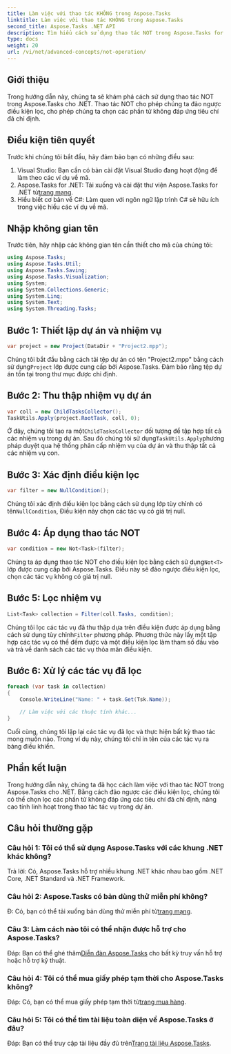 ```yaml
---
title: Làm việc với thao tác KHÔNG trong Aspose.Tasks
linktitle: Làm việc với thao tác KHÔNG trong Aspose.Tasks
second_title: Aspose.Tasks .NET API
description: Tìm hiểu cách sử dụng thao tác NOT trong Aspose.Tasks for .NET để lọc các tác vụ một cách hiệu quả. Hãy nâng cao khả năng quản lý dự án của bạn ngay bây giờ.
type: docs
weight: 20
url: /vi/net/advanced-concepts/not-operation/
---
```

## Giới thiệu

Trong hướng dẫn này, chúng ta sẽ khám phá cách sử dụng thao tác NOT trong Aspose.Tasks cho .NET. Thao tác NOT cho phép chúng ta đảo ngược điều kiện lọc, cho phép chúng ta chọn các phần tử không đáp ứng tiêu chí đã chỉ định.

## Điều kiện tiên quyết

Trước khi chúng tôi bắt đầu, hãy đảm bảo bạn có những điều sau:

1. Visual Studio: Bạn cần có bản cài đặt Visual Studio đang hoạt động để làm theo các ví dụ về mã.
2.  Aspose.Tasks for .NET: Tải xuống và cài đặt thư viện Aspose.Tasks for .NET từ[trang mạng](https://releases.aspose.com/tasks/net/).
3. Hiểu biết cơ bản về C#: Làm quen với ngôn ngữ lập trình C# sẽ hữu ích trong việc hiểu các ví dụ về mã.

## Nhập không gian tên

Trước tiên, hãy nhập các không gian tên cần thiết cho mã của chúng tôi:

```csharp
using Aspose.Tasks;
using Aspose.Tasks.Util;
using Aspose.Tasks.Saving;
using Aspose.Tasks.Visualization;
using System;
using System.Collections.Generic;
using System.Linq;
using System.Text;
using System.Threading.Tasks;
```

## Bước 1: Thiết lập dự án và nhiệm vụ

```csharp
var project = new Project(DataDir + "Project2.mpp");
```

 Chúng tôi bắt đầu bằng cách tải tệp dự án có tên "Project2.mpp" bằng cách sử dụng`Project` lớp được cung cấp bởi Aspose.Tasks. Đảm bảo rằng tệp dự án tồn tại trong thư mục được chỉ định.

## Bước 2: Thu thập nhiệm vụ dự án

```csharp
var coll = new ChildTasksCollector();
TaskUtils.Apply(project.RootTask, coll, 0);
```

 Ở đây, chúng tôi tạo ra một`ChildTasksCollector` đối tượng để tập hợp tất cả các nhiệm vụ trong dự án. Sau đó chúng tôi sử dụng`TaskUtils.Apply`phương pháp duyệt qua hệ thống phân cấp nhiệm vụ của dự án và thu thập tất cả các nhiệm vụ con.

## Bước 3: Xác định điều kiện lọc

```csharp
var filter = new NullCondition();
```

 Chúng tôi xác định điều kiện lọc bằng cách sử dụng lớp tùy chỉnh có tên`NullCondition`, Điều kiện này chọn các tác vụ có giá trị null.

## Bước 4: Áp dụng thao tác NOT

```csharp
var condition = new Not<Task>(filter);
```

 Chúng ta áp dụng thao tác NOT cho điều kiện lọc bằng cách sử dụng`Not<T>` lớp được cung cấp bởi Aspose.Tasks. Điều này sẽ đảo ngược điều kiện lọc, chọn các tác vụ không có giá trị null.

## Bước 5: Lọc nhiệm vụ

```csharp
List<Task> collection = Filter(coll.Tasks, condition);
```

 Chúng tôi lọc các tác vụ đã thu thập dựa trên điều kiện được áp dụng bằng cách sử dụng tùy chỉnh`Filter` phương pháp. Phương thức này lấy một tập hợp các tác vụ có thể đếm được và một điều kiện lọc làm tham số đầu vào và trả về danh sách các tác vụ thỏa mãn điều kiện.

## Bước 6: Xử lý các tác vụ đã lọc

```csharp
foreach (var task in collection)
{
    Console.WriteLine("Name: " + task.Get(Tsk.Name));

    // Làm việc với các thuộc tính khác...
}
```

Cuối cùng, chúng tôi lặp lại các tác vụ đã lọc và thực hiện bất kỳ thao tác mong muốn nào. Trong ví dụ này, chúng tôi chỉ in tên của các tác vụ ra bảng điều khiển.

## Phần kết luận

Trong hướng dẫn này, chúng ta đã học cách làm việc với thao tác NOT trong Aspose.Tasks cho .NET. Bằng cách đảo ngược các điều kiện lọc, chúng tôi có thể chọn lọc các phần tử không đáp ứng các tiêu chí đã chỉ định, nâng cao tính linh hoạt trong thao tác tác vụ trong dự án.

## Câu hỏi thường gặp

### Câu hỏi 1: Tôi có thể sử dụng Aspose.Tasks với các khung .NET khác không?

Trả lời: Có, Aspose.Tasks hỗ trợ nhiều khung .NET khác nhau bao gồm .NET Core, .NET Standard và .NET Framework.

### Câu hỏi 2: Aspose.Tasks có bản dùng thử miễn phí không?

 Đ: Có, bạn có thể tải xuống bản dùng thử miễn phí từ[trang mạng](https://releases.aspose.com/).

### Câu 3: Làm cách nào tôi có thể nhận được hỗ trợ cho Aspose.Tasks?

 Đáp: Bạn có thể ghé thăm[Diễn đàn Aspose.Tasks](https://forum.aspose.com/c/tasks/15) cho bất kỳ truy vấn hỗ trợ hoặc hỗ trợ kỹ thuật.

### Câu hỏi 4: Tôi có thể mua giấy phép tạm thời cho Aspose.Tasks không?

 Đáp: Có, bạn có thể mua giấy phép tạm thời từ[trang mua hàng](https://purchase.aspose.com/temporary-license/).

### Câu hỏi 5: Tôi có thể tìm tài liệu toàn diện về Aspose.Tasks ở đâu?

 Đáp: Bạn có thể truy cập tài liệu đầy đủ trên[Trang tài liệu Aspose.Tasks](https://reference.aspose.com/tasks/net/).